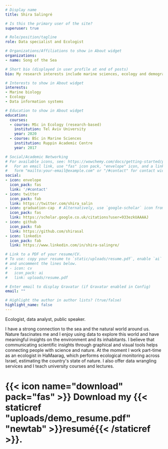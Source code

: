 ```yaml
---
# Display name
title: Shira Salingré

# Is this the primary user of the site?
superuser: true

# Role/position/tagline
role: Data specialist and Ecologist

# Organizations/Affiliations to show in About widget
organizations:
- name: Song of the Sea

# Short bio (displayed in user profile at end of posts)
bio: My research interests include marine sciences, ecology and demographics.

# Interests to show in About widget
interests:
- Marine biology
- Ecology
- Data information systems

# Education to show in About widget
education:
  courses:
  - course: MSc in Ecology (research-based)
    institution: Tel Aviv University
    year: 2020
  - course: BSc in Marine Sciences
    institution: Ruppin Academic Centre
    year: 2017

# Social/Academic Networking
# For available icons, see: https://wowchemy.com/docs/getting-started/page-builder/#icons
#   For an email link, use "fas" icon pack, "envelope" icon, and a link in the
#   form "mailto:your-email@example.com" or "/#contact" for contact widget.
social:
- icon: envelope
  icon_pack: fas
  link: '/#contact'
- icon: twitter
  icon_pack: fab
  link: https://twitter.com/shira_salin
- icon: graduation-cap  # Alternatively, use `google-scholar` icon from `ai` icon pack
  icon_pack: fas
  link: https://scholar.google.co.uk/citations?user=933ezkUAAAAJ
- icon: github
  icon_pack: fab
  link: https://github.com/shirasal
- icon: linkedin
  icon_pack: fab
  link: https://www.linkedin.com/in/shira-salingre/

# Link to a PDF of your resume/CV.
# To use: copy your resume to `static/uploads/resume.pdf`, enable `ai` icons in `params.toml`, 
# and uncomment the lines below.
# - icon: cv
#   icon_pack: ai
#   link: uploads/resume.pdf

# Enter email to display Gravatar (if Gravatar enabled in Config)
email: ""

# Highlight the author in author lists? (true/false)
highlight_name: false
---
```


Ecologist, data analyst, public speaker.  

I have a strong connection to the sea and the natural world around us. Nature fascinates me and I enjoy using data to explore this world and have meaningful insights on the environment and its inhabitants. I believe that communicating scientific insights through graphical and visual tools helps connecting people with science and nature.
At the moment I work part-time as an ecologist in HaMaarag, which performs ecological monitoring across Israel, estimating the country's state of nature. I also offer data wrangling services and I teach university courses and lectures.

# {{< icon name="download" pack="fas" >}} Download my {{< staticref "uploads/demo_resume.pdf" "newtab" >}}resumé{{< /staticref >}}.
